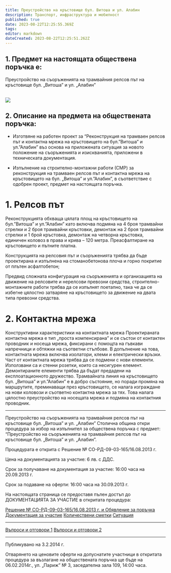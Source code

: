 ```yaml
---
title: Преустройство на кръстовище бул. Витоша и ул. Алабин
description: Транспорт, инфраструктура и мобилност
published: true
date: 2023-08-22T12:25:55.369Z
tags: 
editor: markdown
dateCreated: 2023-08-22T12:25:51.262Z
---
```


## 1. Предмет на настоящата обществена поръчка е:
Преустройство на съоръженията на трамвайния релсов път на кръстовище бул. „Витоша” и ул. „Алабин”

<br><img src="https://drive.google.com/uc?id=1Ta7wAMoh6qVHh30HT7q9czNbTnc5OUuA">

## 2. Описание на предмета на обществената поръчка:
- Изготвяне на работен проект за “Реконструкция на трамваен релсов път и контактна мрежа на кръстовището на бул.”Витоша” и ул.”Алабин” въз основа на приложената ситуация за новото положение на съоръженията и изискванията, приложени в техническата документация. 

- Изпълнение на строително-монтажни работи (СМР) за реконструкция на трамваен релсов път и контактна мрежа на кръстовището на бул. „Витоша” и ул.”Алабин”, в съответствие с одобрен проект, предмет на настоящата поръчка.




# 1. Релсов път
Реконструкцията обхваща цялата площ на кръстовището на бул.”Витоша” и ул.”Алабин” като включва подмяна на 4 броя трамвайни стрелки и 2 броя трамвайни кръстовки, демонтаж на 2 броя трамвайни стрелки и 1 брой кръстовка, демонтаж на четворна кръстовка, единичен коловоз в права и крива – 120 метра. Преасфалтиране на кръстовището и пътните платна.

Конструкцията на релсовия път и съоръженията трябва да бъде проектирана и изпълнена на стоманобетонова плоча и горно покритие от плътен асфалтобетон; 

Предвид сложната конфигурация на съоръженията и организацията на движение на релсовите и нерелсови превозни средства, строително-монтажните работи трябва да се изпълнят поетапно, така че да се избегне цялостно затваряне на кръстовището за движение на двата типа превозни средства.

# 2. Контактна мрежа
Конструктивни характеристики на контактната мрежа Проектираната контактна мрежа е тип „проста компенсирана” и се състои от контактен проводник и носеща мрежа, фиксирани с помощта на гъвкави напречници и обтяжки на съответни стълбове. 
В допълнение на това, контактната мрежа включва изолатори, клеми и електрически връзки. Част от контактната мрежа трябва да се подмени с нови елементи. Използвани са и стенни розетки, които са несигурен елемент.
Демонтираните елементи трябва да бъдат предадени на експлоатационното дружество. Трамвайната линия на кръстовището бул. „Витоша” и ул.”Алабин” е в добро състояние, но поради промяна на маршрутите, преминаващи през кръстовището, се налага изграждане на нови коловози и съответно контактна мрежа за тях. Това налага цялостно преустройство на носещата мрежа и подмяна на контактния проводник.

---

Преустройство на съоръженията на трамвайния релсов път на кръстовище бул. „Витоша” и ул. „Алабин”
Столична община откри процедура за избор на изпълнител за обществена поръчка с предмет: “Преустройство на съоръженията на трамвайния релсов път на кръстовище бул. „Витоша” и ул. „Алабин”.

Процедурата е открита с Решение № СО-РД-09-03-165/16.08.2013 г.

Цена на документацията за участие: 6 лв. с ДДС.

Срок за получаване на документация за участие: 16:00 часа на 20.09.2013 г.

Срок за подаване на оферти: 16:00 часа на 30.09.2013 г.

На настоящата страница се предоставя пълен достъп до ДОКУМЕНТАЦИЯТА ЗА УЧАСТИЕ в откритата процедура:

[Решение № СО-РД-09-03-165/16.08.2013 г. и Обявление за поръчка](https://www.sofia.bg/documents/20121/511819/Reshenie_Obqvlenie_vitosha-Alabin-%28113%29.pdf/468b0c77-5aee-45d9-b893-6c759303027e)
[Документация за участие](https://www.sofia.bg/documents/20121/511819/Dokumentazia_preustr_relsov_pat-%28113%29.doc/7f091e5f-3c90-4dc1-ad5c-15f138273a64)
[Количествени сметки](https://www.sofia.bg/documents/20121/511819/Alabin+KSS-%28113%29.rar/7ffcc12a-a7c4-40ba-b0c6-b3dee9c299d3)
[Ситуация](https://www.sofia.bg/documents/20121/511819/ALABIN_VITOSHA-A3_situazia-%28113%29.pdf/fe521acc-e2fb-4255-8e57-4f5c576e443f)
***

[Въпроси и отговори 1](https://www.sofia.bg/documents/20121/511819/Vaprosi_20.08.13-%28113%29.pdf/960edc32-fbe8-480b-bc18-f9ac1ad2e145)
[Въпроси и отговори 2](https://www.sofia.bg/documents/20121/511819/DOC112233-%28113%29.pdf/ae6d1773-3053-4cf3-8e60-93a27d147d40)

***

Публикувано на 3.2.2014 г.

Отварянето на ценовите оферти на допуснатите участници в откритата процедура за възлагане на обществената поръчка ще бъде на 06.02.2014г., ул. „Париж” № 3, заседателна зала 109, 14:00 часа.